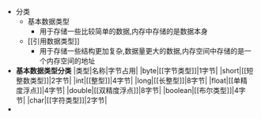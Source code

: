 - 分类
	- 基本数据类型
		- 用于存储一些比较简单的数据,内存中存储的是数据本身
	- [[引用数据类型]]
		- 用于存储一些结构更加复杂,数据量更大的数据,内存空间中存储的是一个内存空间的地址
- **基本数据类型分类**
  |类型|名称|字节占用|
  |byte|[[字节类型]]|1字节|
  |short|[[短整数类型]]|2字节|
  |int|[[整型]]|4字节|
  |long|[[长整型]]|8字节|
  |float|[[单精度浮点]]|4字节|
  |double|[[双精度浮点]]|8字节|
  |boolean|[[布尔类型]]|4字节|
  |char|[[字符类型]]|2字节|
-